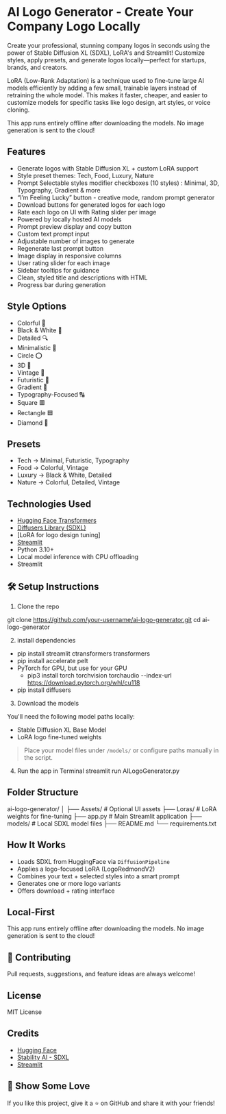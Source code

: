 # AI Logo Generator - Create Your Company Logo Locally

Create your professional, stunning company logos in seconds using the power of Stable Diffusion XL (SDXL), LoRA's and Streamlit! Customize styles, apply presets, and generate logos locally—perfect for startups, brands, and creators.

LoRA (Low-Rank Adaptation) is a technique used to fine-tune large AI models efficiently by adding a few small, trainable layers instead of retraining the whole model. This makes it faster, cheaper, and easier to customize models for specific tasks like logo design, art styles, or voice cloning.

This app runs entirely offline after downloading the models. No image generation is sent to the cloud!

## Features

- Generate logos with Stable Diffusion XL + custom LoRA support
- Style preset themes: Tech, Food, Luxury, Nature
- Prompt Selectable styles modifier checkboxes (10 styles) : Minimal, 3D, Typography, Gradient & more  
- “I’m Feeling Lucky” button - creative mode, random prompt generator
- Download buttons for generated logos for each logo
- Rate each logo on UI with Rating slider per image
- Powered by locally hosted AI models
- Prompt preview display and copy button 
- Custom text prompt input   
- Adjustable number of images to generate  
- Regenerate last prompt button  
- Image display in responsive columns  
- User rating slider for each image  
- Sidebar tooltips for guidance  
- Clean, styled title and descriptions with HTML  
- Progress bar during generation


## Style Options

- Colorful 🎨  
- Black & White 🖤  
- Detailed 🔍  
- Minimalistic 🧼  
- Circle ⭕  
- 3D 🧊  
- Vintage 🧵  
- Futuristic 🤖  
- Gradient 🌈  
- Typography-Focused 🔠  
- Square 🟥  
- Rectangle 🟦  
- Diamond 🔷  


## Presets

- Tech → Minimal, Futuristic, Typography
- Food → Colorful, Vintage
- Luxury → Black & White, Detailed
- Nature → Colorful, Detailed, Vintage


## Technologies Used

- [Hugging Face Transformers](https://github.com/huggingface/transformers)
- [Diffusers Library (SDXL)](https://github.com/huggingface/diffusers)
- [LoRA for logo design tuning]
- [Streamlit](https://streamlit.io/)
- Python 3.10+
- Local model inference with CPU offloading
- Streamlit



## 🛠️ Setup Instructions

1. Clone the repo


git clone https://github.com/your-username/ai-logo-generator.git
cd ai-logo-generator


2. install dependencies
- pip install streamlit ctransformers transformers
- pip install accelerate pelt
- PyTorch for GPU, but use for your GPU
	- pip3 install torch torchvision torchaudio --index-url https://download.pytorch.org/whl/cu118
- pip install diffusers


3. Download the models

You'll need the following model paths locally:
- Stable Diffusion XL Base Model
- LoRA logo fine-tuned weights

> Place your model files under `/models/` or configure paths manually in the script.

4. Run the app in Terminal
streamlit run AILogoGenerator.py


## Folder Structure


ai-logo-generator/
│
├── Assets/                 # Optional UI assets
├── Loras/                  # LoRA weights for fine-tuning
├── app.py                  # Main Streamlit application
├── models/                 # Local SDXL model files
├── README.md
└── requirements.txt


## How It Works

- Loads SDXL from HuggingFace via `DiffusionPipeline`
- Applies a logo-focused LoRA (LogoRedmondV2)
- Combines your text + selected styles into a smart prompt
- Generates one or more logo variants
- Offers download + rating interface


## Local-First

This app runs entirely offline after downloading the models. No image generation is sent to the cloud!


## 🤝 Contributing

Pull requests, suggestions, and feature ideas are always welcome!



## License

MIT License



## Credits

- [Hugging Face](https://huggingface.co/)
- [Stability AI - SDXL](https://stability.ai/)
- [Streamlit](https://streamlit.io/)



## 🌟 Show Some Love

If you like this project, give it a ⭐ on GitHub and share it with your friends!
